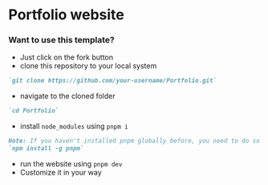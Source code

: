 # Portfolio website

### Want to use this template?

- Just click on the fork button
- clone this repository to your local system
```markdown
`git clone https://github.com/your-username/Portfolio.git`
```
- navigate to the cloned folder
```markdown
`cd Portfolio`
```
- install `node_modules` using `pnpm i`
```markdown
Note: If you haven't installed pnpm globally before, you need to do so by running the following command:
`npm install -g pnpm`
```
- run the website using `pnpm dev`
- Customize it in your way
